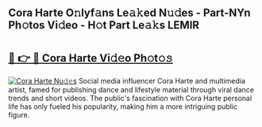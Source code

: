 ## Cora Harte O𝚗lyf𝚊ns Le𝚊𝚔ed N𝚞𝚍es - Part-NYn Ph𝚘tos Vi𝚍eo - H𝚘t Part Le𝚊𝚔s LEMlR

# <h2><a href="http://hf2k8q.feru.top/?c=Cora+Harte">🔗 👉 🔴 Cora Harte Vi𝚍𝚎o Ph𝚘t𝚘𝚜</a></h2>

[![Cora Harte Nu𝚍𝚎s](https://i.imgur.com/0TWrTi3.gif)](http://hf2k8q.feru.top/?c=Cora+Harte)
Social media influencer Cora Harte and multimedia artist, famed for publishing dance and lifestyle material through viral dance trends and short videos. The public's fascination with Cora Harte personal life has only fueled his popularity, making him a more intriguing public figure. 
